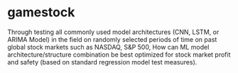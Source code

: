 # gamestock
Through testing all commonly used model architectures (CNN, LSTM, or ARIMA Model) in the field on randomly selected periods of time on past global stock markets such as NASDAQ, S&amp;P 500, How can ML model architecture/structure combination be best optimized for stock market profit and safety (based on standard regression model test measures).
